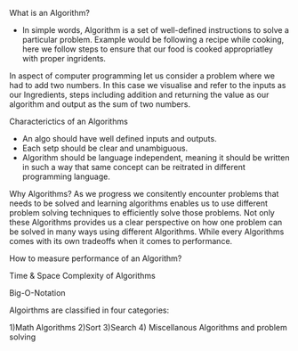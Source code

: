 What is an Algorithm?
- In simple words, Algorithm is a set of well-defined instructions to solve a particular problem. 
Example would be following a recipe while cooking, here we follow steps to ensure that our food is cooked appropriatley with proper ingridents. 

In aspect of computer programming let us consider a problem where we had to add two numbers. In this case we visualise and refer to the inputs as our Ingredients, steps including addition and returning the value as our algorithm and output as the sum of two numbers.


Characterictics of an Algorithms 
- An algo should have well defined inputs and outputs.
- Each setp should be clear and unambiguous. 
- Algorithm should be language independent, meaning it should be written in such a way that same concept can be reitrated in different programming language. 


Why Algorithms?
As we progress we consitently encounter problems that needs to be solved and learning algorithms enables us to use different problem solving techniques to efficiently solve those problems.
Not only these Algorithms provides us a clear perspective on how one problem can be solved in many ways using different Algorithms. 
While every Algorithms comes with its own tradeoffs when it comes to performance.

How to measure performance of an Algorithm?


Time & Space Complexity of Algorithms



Big-O-Notation


Algoirthms are classified in four categories:


1)Math Algorithms
2)Sort
3)Search
4) Miscellanous Algorithms and problem solving




